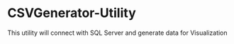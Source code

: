 # CSVGenerator-Utility
This utility will connect with SQL Server and generate data for Visualization
